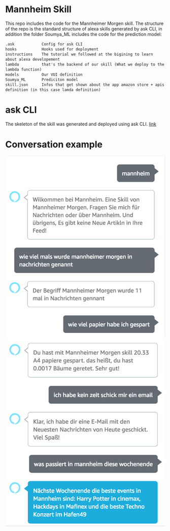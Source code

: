 # Mannheim Skill

This repo includes the code for the Mannheimer Morgen skill. The structure of the repo is the standard structure of alexa skills generated by ask CLI, in addition the folder Soumya_ML includes the code for the prediction model:

```
.ask            Config for ask CLI
hooks           Hooks used for deployment
instructions    The tutorial we followed at the bigining to learn about alexa developement
lambda          that's the backend of our skill (What we deploy to the lambda function)
models          Our VUI definition
Soumya_ML       Prediciton model
skill.json      Infos that get shown about the app amazon store + apis definition (in this case lamda definition)
```

# ask CLI

The skeleton of the skill was generated and deployed using ask CLI. [link](https://developer.amazon.com/docs/smapi/quick-start-alexa-skills-kit-command-line-interface.html)

# Conversation example

![part1](./screenshots/1.png)
![part2](./screenshots/2.png)
